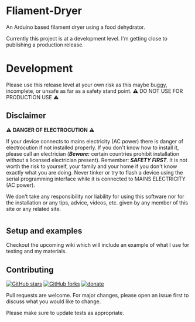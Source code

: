 # Fliament-Dryer
An Arduino based filament dryer using a food dehydrator.

Currently this project is at a development level. I'm getting close to publishing a production release.

# Development

Please use this release level at your own risk as this maybe buggy, incomplete, or unsafe as far as a safety stand point.
:warning: DO NOT USE FOR PRODUCTION USE :warning:

## Disclaimer

:warning: **DANGER OF ELECTROCUTION** :warning:

If your device connects to mains electricity (AC power) there is danger of electrocution if not installed properly. If you don't know how to install it, please call an electrician (***Beware:*** certain countries prohibit installation without a licensed electrician present). Remember: _**SAFETY FIRST**_. It is not worth the risk to yourself, your family and your home if you don't know exactly what you are doing. Never tinker or try to flash a device using the serial programming interface while it is connected to MAINS ELECTRICITY (AC power).

We don't take any responsibility nor liability for using this software nor for the installation or any tips, advice, videos, etc. given by any member of this site or any related site.

# 
## Setup and examples

Checkout the upcoming wiki which will include an example of what I use for testing and my materials.


## Contributing
[![GitHub stars](https://img.shields.io/github/stars/DrTechdom/Fliament-Dryer.svg?style=social&label=Star)](https://github.com/DrTechdom/Fliament-Dryer/stargazers)
[![GitHub forks](https://img.shields.io/github/forks/DrTechdom/Fliament-Dryer.svg?style=social&label=Fork)](https://github.com/DrTechdom/Fliament-Dryer/network)
[![donate](https://img.shields.io/badge/donate-PayPal-blue.svg)](https://paypal.me/DrTechdom)

Pull requests are welcome. For major changes, please open an issue first to discuss what you would like to change.

Please make sure to update tests as appropriate.
